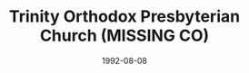 ---
date: &id001 1992-08-08
end_date: null
location:
  address: Denver
  city: MISSING
  state: CO
minister:
- end: 1992-08-08
  name: Jack Unangst
  start: 1990-12-16
  type: Organizing Pastor
- end: 1997-09-30
  name: Jack Unangst
  start: 1992-08-08
  type: Pastor
ministers:
- Jack Unangst
- Jack Unangst
name: Trinity Orthodox Presbyterian Church
names:
- end: 1992-08-08
  name: Trinity Orthodox Presbyterian Chapel
  start: 1990-12-16
- end: 1997-09-30
  name: Trinity Orthodox Presbyterian Church
  start: 1992-08-08
origination_date: *id001
raw_data: "AR\nDenver\nTrinity Orthodox Presbyterian Chapel (December 16, 1990\u2013\
  August 8, 1992)\nTrinity Orthodox Presbyterian Church (August 8, 1992\u2013September\
  \ 30, 1997)\nOrg. Pastor: Jack Unangst, 1990\u201392\nPastor: Jack Unangst, 1992\u2013\
  97"
received_from: null
states:
- CO
status:
  active: false
  end_date: null
  reason: null
  received_from: null
  withdrawal_to: null
title: Trinity Orthodox Presbyterian Church (MISSING CO)
year_established:
- 1992

---